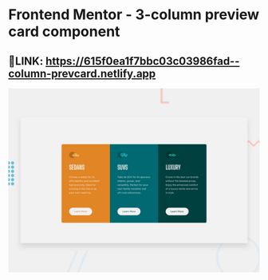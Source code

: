 # Frontend Mentor - 3-column preview card component

## 👋LINK: https://615f0ea1f7bbc03c03986fad--column-prevcard.netlify.app

![Design preview for the 3-column preview card component coding challenge](./design/desktop-preview.jpg)
